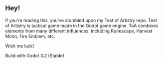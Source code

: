## Hey!

If you're reading this, you've stumbled upon my Test of Artistry repo. Test of Artistry is tactical game made in the Godot game engine. ToA combines elements from many different influences, including Runescape, Harvest Moon, Fire Emblem, etc. 

Wish me luck!

Build with Godot 3.2 (Stable)
